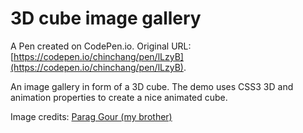 # 3D cube image gallery

A Pen created on CodePen.io. Original URL: [https://codepen.io/chinchang/pen/lLzyB](https://codepen.io/chinchang/pen/lLzyB).

An image gallery in form of a 3D cube. The demo uses CSS3 3D and animation properties to create a nice animated cube.

Image credits: [Parag Gour (my brother)](http://da-art-work.blogspot.in/)
